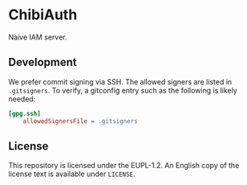 # ChibiAuth

Naive IAM server.

## Development

We prefer commit signing via SSH. The allowed signers are listed in `.gitsigners`.
To verify, a gitconfig entry such as the following is likely needed:

```ini
[gpg.ssh]
    allowedSignersFile = .gitsigners
```

## License

This repository is licensed under the EUPL-1.2. An English copy of the license text is available under `LICENSE`.
